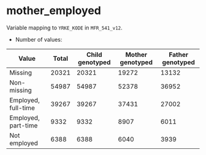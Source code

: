 # mother_employed
Variable mapping to `YRKE_KODE` in `MFR_541_v12`.
- Number of values:

| Value | Total | Child genotyped | Mother genotyped | Father genotyped |
| ----- | ----- | --------------- | ---------------- | ---------------- |
| Missing | 20321 | 20321 | 19272 | 13132 |
| Non-missing | 54987 | 54987 | 52378 | 36952 |
| Employed, full-time | 39267 | 39267 | 37431 |27002 |
| Employed, part-time | 9332 | 9332 | 8907 |6011 |
| Not employed | 6388 | 6388 | 6040 |3939 |



